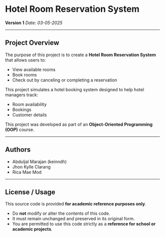 # Hotel Room Reservation System

**Version 1**
*Date: 03-05-2025*

---

## Project Overview

The purpose of this project is to create a **Hotel Room Reservation System** that allows users to:

* View available rooms
* Book rooms
* Check out by canceling or completing a reservation

This project simulates a hotel booking system designed to help hotel managers track:

* Room availability
* Bookings
* Customer details

This project was developed as part of an **Object-Oriented Programming (OOP)** course.

---

## Authors

* Abduljal Marajan (keinndh)
* Jhon Kylle Clarang
* Rica Mae Mod

---

## License / Usage

This source code is provided **for academic reference purposes only**.

* Do **not** modify or alter the contents of this code.
* It must remain unchanged and preserved in its original form.
* You are permitted to use this code strictly as a **reference for school or academic projects**.
